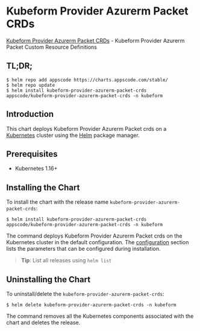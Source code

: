 # Kubeform Provider Azurerm Packet CRDs

[Kubeform Provider Azurerm Packet CRDs](https://github.com/kubeform) - Kubeform Provider Azurerm Packet Custom Resource Definitions

## TL;DR;

```console
$ helm repo add appscode https://charts.appscode.com/stable/
$ helm repo update
$ helm install kubeform-provider-azurerm-packet-crds appscode/kubeform-provider-azurerm-packet-crds -n kubeform
```

## Introduction

This chart deploys Kubeform Provider Azurerm Packet crds on a [Kubernetes](http://kubernetes.io) cluster using the [Helm](https://helm.sh) package manager.

## Prerequisites

- Kubernetes 1.16+

## Installing the Chart

To install the chart with the release name `kubeform-provider-azurerm-packet-crds`:

```console
$ helm install kubeform-provider-azurerm-packet-crds appscode/kubeform-provider-azurerm-packet-crds -n kubeform
```

The command deploys Kubeform Provider Azurerm Packet crds on the Kubernetes cluster in the default configuration. The [configuration](#configuration) section lists the parameters that can be configured during installation.

> **Tip**: List all releases using `helm list`

## Uninstalling the Chart

To uninstall/delete the `kubeform-provider-azurerm-packet-crds`:

```console
$ helm delete kubeform-provider-azurerm-packet-crds -n kubeform
```

The command removes all the Kubernetes components associated with the chart and deletes the release.


